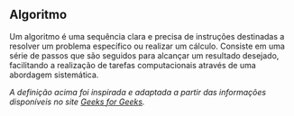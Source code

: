 ## Algoritmo
Um algoritmo é uma sequência clara e precisa de instruções destinadas a resolver um problema específico ou realizar um cálculo. Consiste em uma série de passos que são seguidos para alcançar um resultado desejado, facilitando a realização de tarefas computacionais através de uma abordagem sistemática.

_A definição acima foi inspirada e adaptada a partir das informações disponíveis no site [Geeks for Geeks](https://www.geeksforgeeks.org/)._